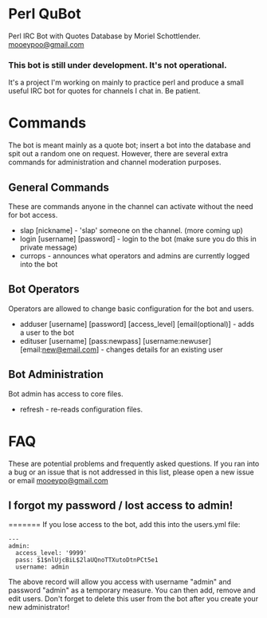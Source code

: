 # Perl QuBot #

Perl IRC Bot with Quotes Database by Moriel Schottlender.
mooeypoo@gmail.com

### This bot is still under development. It's not operational. ###
It's a project I'm working on mainly to practice perl and produce a small useful IRC bot for quotes for channels I chat in. Be patient.



# Commands #
The bot is meant mainly as a quote bot; insert a bot into the database and spit out a random one on request. However, there are several extra commands for administration and channel moderation purposes.
## General Commands ##
These are commands anyone in the channel can activate without the need for bot access.
* slap [nickname] - 'slap' someone on the channel.
(more coming up)
* login [username] [password] - login to the bot (make sure you do this in private message)
* currops - announces what operators and admins are currently logged into the bot

## Bot Operators ##
Operators are allowed to change basic configuration for the bot and users.
* adduser [username] [password] [access_level] [email(optional)] - adds a user to the bot
* edituser [username] [pass:newpass] [username:newuser] [email:new@email.com] - changes details for an existing user

## Bot Administration ##
Bot admin has access to core files. 
* refresh - re-reads configuration files.

# FAQ #
These are potential problems and frequently asked questions. If you ran into a bug or an issue that is not addressed in this list, please open a new issue or email mooeypo@gmail.com

## I forgot my password / lost access to admin! ##
=======
If you lose access to the bot, add this into the users.yml file:

```
---
admin:
  access_level: '9999'
  pass: $1$nlUjcBiL$2laUQnoTTXutoDtnPCt5e1
  username: admin
```
The above record will allow you access with username "admin" and password "admin" as a temporary measure. You can then add, remove and edit users. Don't forget to delete this user from the bot after you create your new administrator!

